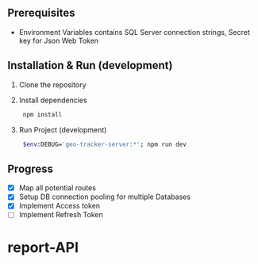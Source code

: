 ## Prerequisites

- Environment Variables contains SQL Server connection strings, Secret key for Json Web Token

## Installation & Run (development)

1. Clone the repository

2. Install dependencies

   ```sh
    npm install
   ```

3. Run Project (development)

   ```sh
    $env:DEBUG='geo-tracker-server:*'; npm run dev
   ```

  <!-- ROADMAP -->

## Progress

- [x] Map all potential routes
- [x] Setup DB connection pooling for multiple Databases
- [x] Implement Access token
- [ ] Implement Refresh Token
# report-API
